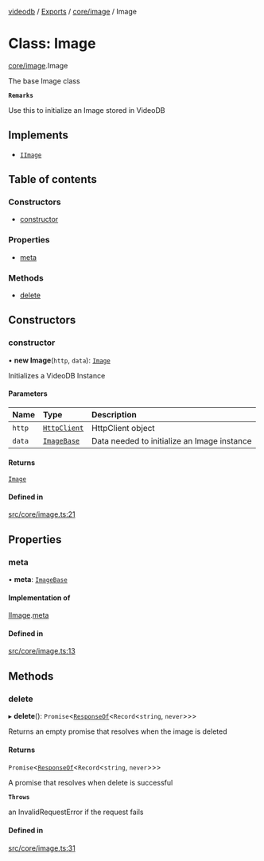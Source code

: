 [videodb](../README.md) / [Exports](../modules.md) / [core/image](../modules/core_image.md) / Image

# Class: Image

[core/image](../modules/core_image.md).Image

The base Image class

**`Remarks`**

Use this to initialize an Image stored in VideoDB

## Implements

- [`IImage`](../interfaces/interfaces_core.IImage.md)

## Table of contents

### Constructors

- [constructor](core_image.Image.md#constructor)

### Properties

- [meta](core_image.Image.md#meta)

### Methods

- [delete](core_image.Image.md#delete)

## Constructors

### constructor

• **new Image**(`http`, `data`): [`Image`](core_image.Image.md)

Initializes a VideoDB Instance

#### Parameters

| Name | Type | Description |
| :------ | :------ | :------ |
| `http` | [`HttpClient`](utils_httpClient.HttpClient.md) | HttpClient object |
| `data` | [`ImageBase`](../interfaces/interfaces_core.ImageBase.md) | Data needed to initialize an Image instance |

#### Returns

[`Image`](core_image.Image.md)

#### Defined in

[src/core/image.ts:21](https://github.com/video-db/videodb-node/blob/583396d/src/core/image.ts#L21)

## Properties

### meta

• **meta**: [`ImageBase`](../interfaces/interfaces_core.ImageBase.md)

#### Implementation of

[IImage](../interfaces/interfaces_core.IImage.md).[meta](../interfaces/interfaces_core.IImage.md#meta)

#### Defined in

[src/core/image.ts:13](https://github.com/video-db/videodb-node/blob/583396d/src/core/image.ts#L13)

## Methods

### delete

▸ **delete**(): `Promise`\<[`ResponseOf`](../modules/types_response.md#responseof)\<`Record`\<`string`, `never`\>\>\>

Returns an empty promise that resolves when the image is deleted

#### Returns

`Promise`\<[`ResponseOf`](../modules/types_response.md#responseof)\<`Record`\<`string`, `never`\>\>\>

A promise that resolves when delete is successful

**`Throws`**

an InvalidRequestError if the request fails

#### Defined in

[src/core/image.ts:31](https://github.com/video-db/videodb-node/blob/583396d/src/core/image.ts#L31)
